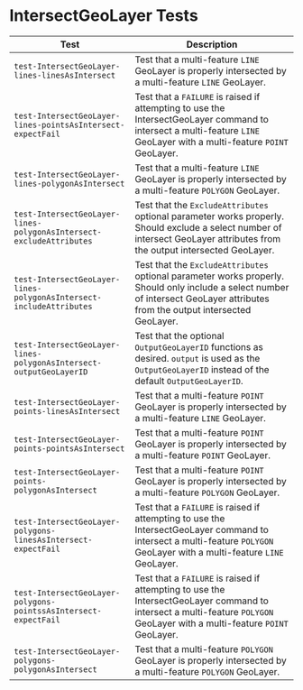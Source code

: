 # IntersectGeoLayer Tests

|Test|Description|
|----|-----|
|`test-IntersectGeoLayer-lines-linesAsIntersect`|Test that a multi-feature `LINE` GeoLayer is properly intersected by a multi-feature `LINE` GeoLayer.|
|`test-IntersectGeoLayer-lines-pointsAsIntersect-expectFail`|Test that a `FAILURE` is raised if attempting to use the IntersectGeoLayer command to intersect a multi-feature `LINE` GeoLayer with a multi-feature `POINT` GeoLayer.|
|`test-IntersectGeoLayer-lines-polygonAsIntersect`|Test that a multi-feature `LINE` GeoLayer is properly intersected by a multi-feature `POLYGON` GeoLayer.|
|`test-IntersectGeoLayer-lines-polygonAsIntersect-excludeAttributes`|Test that the `ExcludeAttributes` optional parameter works properly. Should exclude a select number of intersect GeoLayer  attributes from the output intersected GeoLayer.|
|`test-IntersectGeoLayer-lines-polygonAsIntersect-includeAttributes`|Test that the `ExcludeAttributes` optional parameter works properly. Should only include a select number of intersect GeoLayer  attributes from the output intersected GeoLayer.|
|`test-IntersectGeoLayer-lines-polygonAsIntersect-outputGeoLayerID`|Test that the optional `OutputGeoLayerID` functions as desired. `output` is used as the `OutputGeoLayerID` instead of the default `OutputGeoLayerID`.|
|`test-IntersectGeoLayer-points-linesAsIntersect`|Test that a multi-feature `POINT` GeoLayer is properly intersected by a multi-feature `LINE` GeoLayer.|
|`test-IntersectGeoLayer-points-pointsAsIntersect`|Test that a multi-feature `POINT` GeoLayer is properly intersected by a multi-feature `POINT` GeoLayer.|
|`test-IntersectGeoLayer-points-polygonAsIntersect`|Test that a multi-feature `POINT` GeoLayer is properly intersected by a multi-feature `POLYGON` GeoLayer.|
|`test-IntersectGeoLayer-polygons-linesAsIntersect-expectFail`|Test that a `FAILURE` is raised if attempting to use the IntersectGeoLayer command to intersect a multi-feature `POLYGON` GeoLayer with a multi-feature `LINE` GeoLayer.|
|`test-IntersectGeoLayer-polygons-pointssAsIntersect-expectFail`|Test that a `FAILURE` is raised if attempting to use the IntersectGeoLayer command to intersect a multi-feature `POLYGON` GeoLayer with a multi-feature `POINT` GeoLayer.|
|`test-IntersectGeoLayer-polygons-polygonAsIntersect`|Test that a multi-feature `POLYGON` GeoLayer is properly intersected by a multi-feature `POLYGON` GeoLayer.|